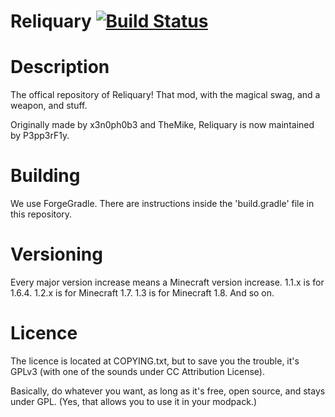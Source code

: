 Reliquary [![Build Status](https://travis-ci.org/P3pp3rF1y/Reliquary.svg?branch=1.10.2-dev)](https://travis-ci.org/P3pp3rF1y/Reliquary/branches)
=========

Description
=========

The offical repository of Reliquary! That mod, with the magical swag, and a weapon, and stuff.

Originally made by x3n0ph0b3 and TheMike, Reliquary is now maintained by P3pp3rF1y.

Building
=========

We use ForgeGradle. There are instructions inside the 'build.gradle' file in this repository.

Versioning
=========

Every major version increase means a Minecraft version increase. 1.1.x is for 1.6.4. 1.2.x is for Minecraft 1.7. 1.3 is for Minecraft 1.8. And so on. 

Licence
=========

The licence is located at COPYING.txt, but to save you the trouble, it's GPLv3 (with one of the sounds under CC Attribution License). 

Basically, do whatever you want, as long as it's free, open source, and stays under GPL. (Yes, that allows you to use it in your modpack.)
